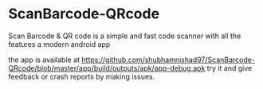 # ScanBarcode-QRcode
Scan Barcode &amp; QR code is a simple and fast code scanner with all the features a modern android app

the app is available at https://github.com/shubhamnishad97/ScanBarcode-QRcode/blob/master/app/build/outputs/apk/app-debug.apk
try it and give feedback or crash reports by making issues.
